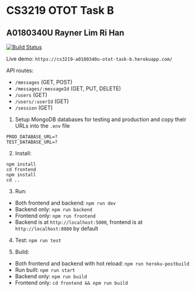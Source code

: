 # CS3219 OTOT Task B
## A0180340U Rayner Lim Ri Han

[![Build Status](https://travis-ci.com/rlrh/cs3219-otot-task-b.svg?branch=master)](https://travis-ci.com/rlrh/cs3219-otot-task-b)

Live demo: `https://cs3219-a0180340u-otot-task-b.herokuapp.com/`

API routes:
- `/messages` (GET, POST)
- `/messages/:messageId` (GET, PUT, DELETE)
- `/users` (GET)
- `/users/:userId` (GET)
- `/session` (GET)

1. Setup MongoDB databases for testing and production and copy their URLs into the `.env` file
```
PROD_DATABASE_URL=?
TEST_DATABASE_URL=?
```

2. Install:
```
npm install
cd frontend
npm install
cd ..
```
3. Run:
- Both frontend and backend: `npm run dev`
- Backend only: `npm run backend`  
- Frontend only: `npm run frontend` 
- Backend is at `http://localhost:5000`, frontend is at `http://localhost:8080` by default

4. Test:
`npm run test`

5. Build:
- Both frontend and backend with hot reload: `npm run heroku-postbuild`
- Run built: `npm run start`
- Backend only: `npm run build`
- Frontend only: `cd frontend && npm run build`
